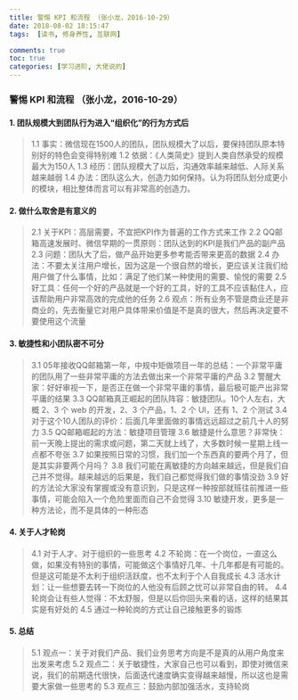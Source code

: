 ```yaml
---
title: 警惕 KPI 和流程 （张小龙，2016-10-29）
date: 2018-08-02 18:15:47
tags:  [读书, 修身养性, 互联网]

comments: true
toc: true
categories: [学习进阶, 大佬说的]
---
```


### 警惕 KPI 和流程 （张小龙，2016-10-29）

#### 1. 团队规模大到团队行为进入“组织化”的行为方式后
> 1.1 事实：微信现在1500人的团队，团队规模大了以后，要保持团队原本特别好的特色会变得特别难
> 1.2 依据：《人类简史》提到人类自然承受的规模最大为150人
> 1.3 经历：团队规模大了以后，沟通效率越来越低、人际关系越来越弱
> 1.4 办法：团队这么大，创造力如何保持。认为将团队划分成更小的模块，相比整体而言可以有非常高的创造力。

#### 2. 做什么取舍是有意义的
> 2.1 关于KPI：高层需要，不宜把KPI作为普遍的工作方式来工作
> 2.2 QQ邮箱高速发展时、微信早期的一贯原则：团队达到的KPI是我们产品的副产品
> 2.3 问题：团队大了后，做产品开始更多参考能否带来更高的数据
> 2.4 办法：不要太关注用户增长，因为这是一个很自然的增长，更应该关注我们给用户做了什么事情，比如：满足了他们某一种使用的需要、愉悦的需要
> 2.5 好工具：任何一个好的产品就是一个好的工具，好的工具不应该黏住人，应该帮助用户非常高效的完成他的任务
> 2.6 观点：所有业务不管是商业还是非商业的，先去衡量它对用户具体带来价值是不是真的很大，然后再决定要不要使用这个流量

#### 3. 敏捷性和小团队密不可分
> 3.1 05年接收QQ邮箱第一年，中规中矩做项目一年的总结：一个非常平庸的团队用了一些非常平庸的方法去做出来一个非常平庸的产品
> 3.2 警醒大家：好好审视一下，是否正在做一个非常平庸的事情，最后极可能产出非常平庸的结果
> 3.3 QQ邮箱真正崛起的团队阵容：敏捷团队。10个人左右，大概 2、3 个 web 的开发，2、3 个产品，1、2 个 UI，还有 1、2 个测试
> 3.4 对于这个10人团队的评价：后面几年里面做的事情远远超过之前几十人的努力
> 3.5 QQ邮箱崛起的方法：敏捷项目管理
> 3.6 敏捷是什么意思？非常快：前一天晚上提出的需求或问题，第二天就上线了，大多数时候一星期上线一点都不夸张
> 3.7 如果按照日常的习惯，我们加一个东西真的要两个月了，但是其实非要两个月吗？
> 3.8 我们可能在离敏捷的方向越来越远，但是我们自己并不觉得。越来越远的后果是，我们自己都觉得我们做的事情没劲
> 3.9 好的方法论大家没有掌握或没有意识到，只是这样一种按部就班往前推进一些事情，可能会陷入一个危险里面而自己不会觉得
> 3.10 敏捷开发，更多是一种方法论，而不是具体的一种形态

#### 4. 关于人才轮岗
> 4.1 对于人才、对于组织的一些思考
> 4.2 不轮岗：在一个岗位，一直这么做，如果没有特别的事情，可能做这个事情好几年、十几年都是有可能的。但是这可能是不太利于组织活跃度，也不太利于个人自我成长
> 4.3 活水计划：让一些想要去转一下岗位的人他没有后顾之忧可以非常自由的转。
> 4.4 轮岗会让有些人觉得：不太舒服，但是以后你回头来看的话，这样的结果其实是有好处的
> 4.5 通过一种轮岗的方式让自己接触更多的锻炼

#### 5. 总结
> 5.1 观点一：关于对我们产品、我们业务思考方向是不是真的从用户角度来出发来考虑
> 5.2 观点二：关于敏捷性，大家自己也可以看到，即使对微信来说，我们的前期迭代很快，后面迭代速度确实变得越来越慢，所以这也是需要大家做一些思考的
> 5.3 观点三：鼓励内部加强活水，支持轮岗
